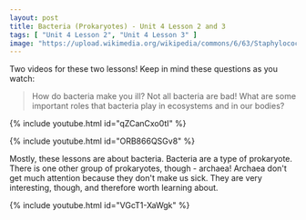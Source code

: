 ```yaml
---
layout: post
title: Bacteria (Prokaryotes) - Unit 4 Lesson 2 and 3
tags: [ "Unit 4 Lesson 2", "Unit 4 Lesson 3" ]
image: "https://upload.wikimedia.org/wikipedia/commons/6/63/Staphylococcus_Bacteria.jpg"
---
```


Two videos for these two lessons! Keep in mind these questions as you watch:

> How do bacteria make you ill?
> Not all bacteria are bad! What are some important roles that bacteria play in ecosystems and in our bodies?

{% include youtube.html id="qZCanCxo0tI" %}

{% include youtube.html id="ORB866QSGv8" %}

Mostly, these lessons are about bacteria. Bacteria are a type of prokaryote. There is one other group of prokaryotes, though - archaea! Archaea don't get much attention because they don't make us sick. They are very interesting, though, and therefore worth learning about.

{% include youtube.html id="VGcT1-XaWgk" %}


